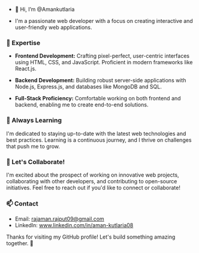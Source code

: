- 👋 Hi, I’m @Amankutlaria

- I'm a passionate web developer with a focus on creating interactive and user-friendly web applications.

### 🚀 Expertise

- **Frontend Development:** Crafting pixel-perfect, user-centric interfaces using HTML, CSS, and JavaScript. Proficient in modern frameworks like React.js.

- **Backend Development:** Building robust server-side applications with Node.js, Express.js, and databases like MongoDB and SQL.

- **Full-Stack Proficiency:** Comfortable working on both frontend and backend, enabling me to create end-to-end solutions.

### 🌱 Always Learning

I'm dedicated to staying up-to-date with the latest web technologies and best practices. Learning is a continuous journey, and I thrive on challenges that push me to grow.

### 🤝 Let's Collaborate!

I'm excited about the prospect of working on innovative web projects, collaborating with other developers, and contributing to open-source initiatives. Feel free to reach out if you'd like to connect or collaborate!

### 📫 Contact

- Email: rajaman.rajput09@gmail.com
- LinkedIn: www.linkedin.com/in/aman-kutlaria08

Thanks for visiting my GitHub profile! Let's build something amazing together. 🌟

<!---
Amankutlaira/Amankutlaira is a ✨ special ✨ repository because its `README.md` (this file) appears on your GitHub profile.
You can click the Preview link to take a look at your changes.
--->
